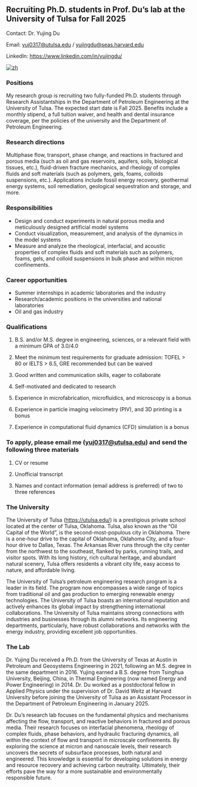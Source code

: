 ## Recruiting Ph.D. students in Prof. Du’s lab at the University of Tulsa for Fall 2025

Contact: Dr. Yujing Du

Email: yuj0317@utulsa.edu / yujingdu@seas.harvard.edu

LinkedIn: https://www.linkedin.com/in/yujingdu/

[![zh](https://img.shields.io/badge/language-%E4%B8%AD%E6%96%87%E7%89%88-green.svg)](https://github.com/YujingD2024/YujingD2024/blob/main/README-zh.md)

### Positions

My research group is recruiting two fully-funded Ph.D. students through Research Assistantships in the Department of Petroleum Engineering at the University of Tulsa. The expected start date is Fall 2025. Benefits include a monthly stipend, a full tuition waiver, and health and dental insurance coverage, per the policies of the university and the Department of Petroleum Engineering.

### Research directions

Multiphase flow, transport, phase change, and reactions in fractured and porous media (such as oil and gas reservoirs, aquifers, soils, biological tissues, etc.), fluid-driven fracture mechanics, and rheology of complex fluids and soft materials (such as polymers, gels, foams, colloids suspensions, etc.). Applications include fossil energy recovery, geothermal energy systems, soil remediation, geological sequestration and storage, and more.

### Responsibilities

- Design and conduct experiments in natural porous media and meticulously designed artificial model systems
- Conduct visualization, measurement, and analysis of the dynamics in the model systems
- Measure and analyze the rheological, interfacial, and acoustic properties of complex fluids and soft materials such as polymers, foams, gels, and colloid suspensions in bulk phase and within micron confinements.

### Career opportunities

- Summer internships in academic laboratories and the industry
- Research/academic positions in the universities and national laboratories
- Oil and gas industry

### Qualifications

1. B.S. and/or M.S. degree in engineering, sciences, or a relevant field with a minimum GPA of 3.0/4.0

2. Meet the minimum test requirements for graduate admission: TOFEL > 80 or IELTS > 6.5, GRE recommended but can be waived

3. Good written and communication skills, eager to collaborate

4. Self-motivated and dedicated to research

5. Experience in microfabrication, microfluidics, and microscopy is a bonus

6. Experience in particle imaging velocimetry (PIV), and 3D printing is a bonus

7. Experience in computational fluid dynamics (CFD) simulation is a bonus

### To apply, please email me (yuj0317@utulsa.edu) and send the following three materials

1. CV or resume

2. Unofficial transcript

3. Names and contact information (email address is preferred) of two to three references

### The University

The University of Tulsa (https://utulsa.edu/) is a prestigious private school located at the center of Tulsa, Oklahoma. Tulsa, also known as the “Oil Capital of the World”, is the second-most-populous city in Oklahoma. There is a one-hour drive to the capital of Oklahoma, Oklahoma City, and a four-hour drive to Dallas, Texas. The Arkansas River runs through the city center from the northwest to the southeast, flanked by parks, running trails, and visitor spots. With its long history, rich cultural heritage, and abundant natural scenery, Tulsa offers residents a vibrant city life, easy access to nature, and affordable living.

The University of Tulsa’s petroleum engineering research program is a leader in its field. The program now encompasses a wide range of topics from traditional oil and gas production to emerging renewable energy technologies. The University of Tulsa boasts an international reputation and actively enhances its global impact by strengthening international collaborations. The University of Tulsa maintains strong connections with industries and businesses through its alumni networks. Its engineering departments, particularly, have robust collaborations and networks with the energy industry, providing excellent job opportunities.

### The Lab

Dr. Yujing Du received a Ph.D. from the University of Texas at Austin in Petroleum and Geosystems Engineering in 2021, following an M.S. degree in the same department in 2016. Yujing earned a B.S. degree from Tsinghua University, Beijing, China, in Thermal Engineering (now named Energy and Power Engineering) in 2014. Dr. Du worked as a postdoctoral fellow in Applied Physics under the supervision of Dr. David Weitz at Harvard University before joining the University of Tulsa as an Assistant Processor in the Department of Petroleum Engineering in January 2025.

Dr. Du’s research lab focuses on the fundamental physics and mechanisms affecting the flow, transport, and reactive behaviors in fractured and porous media. Their research focuses on interfacial phenomena, rheology of complex fluids, phase behaviors, and hydraulic fracturing dynamics, all within the context of flow and transport in microscale confinements. By exploring the science at micron and nanoscale levels, their research uncovers the secrets of subsurface processes, both natural and engineered. This knowledge is essential for developing solutions in energy and resource recovery and achieving carbon neutrality. Ultimately, their efforts pave the way for a more sustainable and environmentally responsible future.

